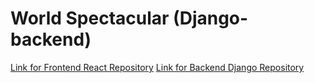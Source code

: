 # World Spectacular (Django-backend)

[Link for Frontend React Repository](https://github.com/aflack143/world_spectacular_frontend)
[Link for Backend Django Repository](https://github.com/aflack143/world_spectacular_backend)